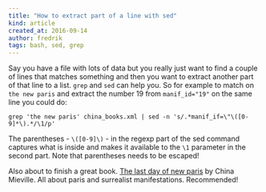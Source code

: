 ```yaml
---
title: "How to extract part of a line with sed"
kind: article
created_at: 2016-09-14
author: fredrik
tags: bash, sed, grep
---
```


Say you have a file with lots of data but you really just want to find a couple of lines that matches something and then 
you want to extract another part of that line to a list. `grep` and `sed` can help you. So for example to match on
`the new paris` and extract the number 19 from `manif_id="19"` on the same line you could do:

    grep 'the new paris' china_books.xml | sed -n 's/.*manif_if=\"\([0-9]*\).*/\1/p'

The parentheses - `\([0-9]\)` - in the regexp part of the sed command captures what is inside and makes it available to the `\1`
parameter in the second part. Note that parentheses needs to be escaped!

Also about to finish a great book. 
[The last day of new paris](https://www.goodreads.com/book/show/26042254-the-last-days-of-new-paris) by China Mieville.
All about paris and surrealist manifestations. Recommended!
